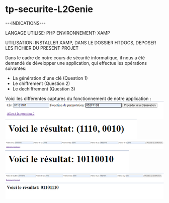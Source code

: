 # tp-securite-L2Genie

---INDICATIONS---

LANGAGE UTILISE: PHP 
ENVIRONNEMENT: XAMP

UTILISATION: INSTALLER XAMP, DANS LE DOSSIER HTDOCS, DEPOSER LES FICHIER DU PRESENT PROJET


Dans le cadre de notre cours de sécurité informatique, il nous a été demandé de développer une application, qui effectue les opérations suivantes:
- La génération d'une clé (Question 1)
- Le chiffrement (Question 2)
- Le dechiffrement (Question 3)

Voici les différentes captures du fonctionnement de notre application : <br>
![Alt text](https://github.com/leonardsadiki/tp-securite-L2Genie/blob/main/capture_question1.PNG)
![Alt text](https://github.com/leonardsadiki/tp-securite-L2Genie/blob/main/capture_reponse1.PNG)
![alt text](https://github.com/leonardsadiki/tp-securite-L2Genie/blob/main/capture_question2.PNG)
![alt text](https://github.com/leonardsadiki/tp-securite-L2Genie/blob/main/capture_reponse2.PNG)
![alt text](https://github.com/leonardsadiki/tp-securite-L2Genie/blob/main/capture_question3.PNG)
![alt text](https://github.com/leonardsadiki/tp-securite-L2Genie/blob/main/capture_reponse3.PNG)
